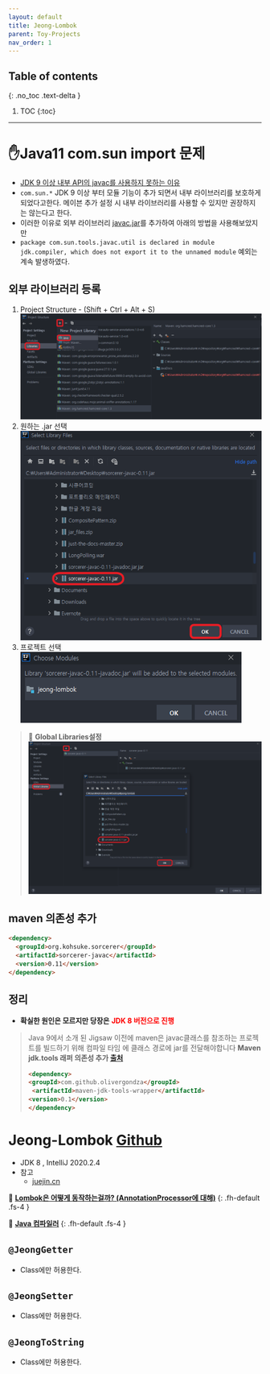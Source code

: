 ```yaml
---
layout: default
title: Jeong-Lombok
parent: Toy-Projects
nav_order: 1
---
```

## Table of contents
{: .no_toc .text-delta }

1. TOC
{:toc}

---

# ✋**Java11 com.sun import 문제**
- [JDK 9 이상 내부 API의 javac를 사용하지 못하는 이유](https://jeongcode.github.io/docs/exception/Java/#jdk-comsun-import-%EB%AC%B8%EC%A0%9C)
- `com.sun.*` JDK 9 이상 부터 모듈 기능이 추가 되면서 내부 라이브러리를 보호하게 되었다고한다. 메이븐 추가 설정 시 내부 라이브러리를 사용할 수 있지만 권장하지는 않는다고 한다.
- 이러한 이유로 외부 라이브러리 [javac.jar](https://jar-download.com/artifacts/org.kohsuke.sorcerer/sorcerer-javac/0.11/source-code)를 추가하여 아래의 방법을 사용해보았지만
- `package com.sun.tools.javac.util is declared in module jdk.compiler, which does not export it to the unnamed module` 예외는 계속 발생하였다.

## 외부 라이브러리 등록
1. Project Structure - (Shift + Ctrl + Alt + S)
![](../../assets/images/toy-project/1.png)
1. 원하는 .jar 선택
![](../../assets/images/toy-project/2.png)
1. 프로젝트 선택
![](../../assets/images/toy-project/3.png)

> 🚨 **Global Libraries설정**
> ![](../../assets/images/toy-project/4.png)

## maven 의존성 추가
```html
<dependency>
  <groupId>org.kohsuke.sorcerer</groupId>
  <artifactId>sorcerer-javac</artifactId>
  <version>0.11</version>
</dependency>
```

## 정리
- **확실한 원인은 모르지만 당장은** <span style="color:red; font-weight:bold">JDK 8 버전으로 진행</span>
> Java 9에서 소개 된 Jigsaw 이전에 maven은 javac클래스를 참조하는 프로젝트를 빌드하기 위해 컴파일 타임 에 클래스 경로에 jar를 전달해야합니다
> **Maven jdk.tools 래퍼 의존성 추가 [출처](https://github.com/olivergondza/maven-jdk-tools-wrapper)**
> ```html
> <dependency>
> <groupId>com.github.olivergondza</groupId>
>  <artifactId>maven-jdk-tools-wrapper</artifactId>
> <version>0.1</version>
> </dependency>
> ```

# **Jeong-Lombok** [Github](https://github.com/jeongcode/jeong-lombok)
- JDK 8 , IntelliJ 2020.2.4
- 참고
  - [juejin.cn](https://juejin.cn/post/6844904082084233223#heading-1)


📌 **[Lombok은 어떻게 동작하는걸까? (AnnotationProcessor에 대해)](https://jeongcode.github.io/docs/java/Annotation%20Processor/)**
{: .fh-default .fs-4 }

📌 **[Java 컴파일러](https://jeongcode.github.io/docs/java/javac-principle/)**
{: .fh-default .fs-4 }


## **`@JeongGetter`**
- Class에만 허용한다.


## **`@JeongSetter`**
- Class에만 허용한다.


## **`@JeongToString`**
- Class에만 허용한다.
